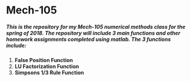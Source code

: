 # Mech-105

##### This is the repository for my *Mech-105* numerical methods class for the spring of 2018. The repository will include 3 main functions and other homework assignments completed using matlab. The 3 functions include:

1. **False Position Function**
2. **LU Factorization Function**
3. **Simpsons 1/3 Rule Function**
